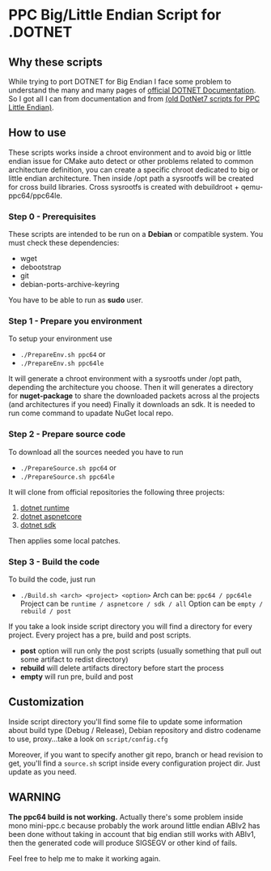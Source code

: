 # PPC Big/Little Endian Script for .DOTNET

## Why these scripts
While trying to port DOTNET for Big Endian I face some problem to understand the many and many pages of [official DOTNET Documentation](https://github.com/dotnet).
So I got all I can from documentation and from [(old DotNet7 scripts for PPC Little Endian)](https://github.com/ppc64le/build-scripts/tree/master/d/dotnet7).

## How to use
These scripts works inside a chroot environment and to avoid big or little endian issue for CMake auto detect or other problems related to common architecture definition, you can create a specific chroot dedicated to big or little endian architecture.
Then inside /opt path a sysrootfs will be created for cross build libraries.
Cross sysrootfs is created with debuildroot + qemu-ppc64/ppc64le.

### Step 0 - Prerequisites
These scripts are intended to be run on a **Debian** or compatible system.
You must check these dependencies:
* wget
* debootstrap
* git
* debian-ports-archive-keyring

You have to be able to run as **sudo** user.

### Step 1 - Prepare you environment
To setup your environment use
* ```./PrepareEnv.sh ppc64```
or
* ```./PrepareEnv.sh ppc64le```

It will generate a chroot environment with a sysrootfs under /opt path, depending the architecture you choose.
Then it will generates a directory for **nuget-package** to share the downloaded packets across al the projects (and architectures if you need)
Finally it downloads an sdk. It is needed to run come command to upadate NuGet local repo.

### Step 2 - Prepare source code
To download all the sources needed you have to run
* ```./PrepareSource.sh ppc64```
or
* ```./PrepareSource.sh ppc64le```

It will clone from official repositories the following three projects:
1. [dotnet runtime](https://github.com/dotnet/runtime)
2. [dotnet aspnetcore](https://github.com/dotnet/aspnetcore)
3. [dotnet sdk](https://github.com/dotnet/sdk)

Then applies some local patches.

### Step 3 - Build the code
To build the code, just run
* ```./Build.sh <arch> <project> <option>```
Arch can be:
```ppc64 / ppc64le```
Project can be
```runtime / aspnetcore / sdk / all```
Option can be
```empty / rebuild / post```

If you take a look inside script directory you will find a directory for every project.
Every project has a pre, build and post scripts.
- **post** option will run only the post scripts (usually something that pull out some artifact to redist directory)
- **rebuild** will delete artifacts directory before start the process
- **empty** will run pre, build and post

## Customization
Inside script directory you'll find some file to update some information about build type (Debug / Release), Debian repository and distro codename to use, proxy...take a look on
```script/config.cfg```

Moreover, if you want to specify another git repo, branch or head revision to get, you'll find a ```source.sh``` script inside every configuration project dir. Just update as you need.

## WARNING
**The ppc64 build is not working.**
Actually there's some problem inside mono mini-ppc.c because probably the work around little endian ABIv2 has been done without taking in account that big endian still works with ABIv1, then the generated code will produce SIGSEGV or other kind of fails.

Feel free to help me to make it working again.


